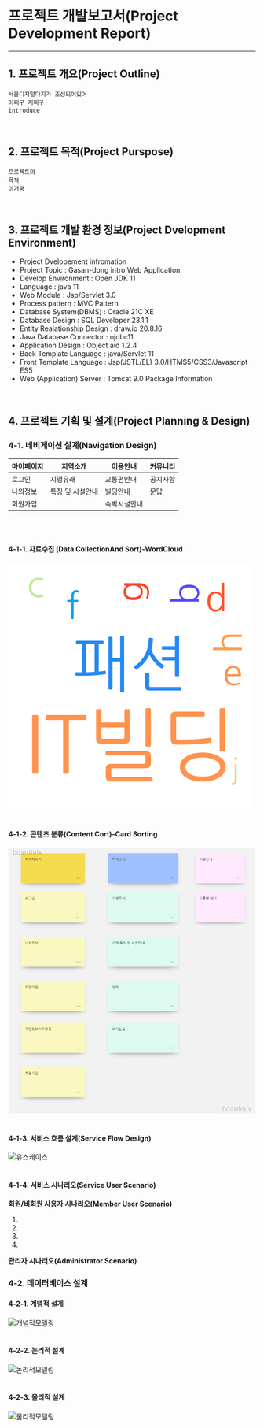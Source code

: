# 프로젝트 개발보고서(Project Development Report) 
-----------------------------------------
## 1. 프로젝트 개요(Project Outline)

    서울디지털다지가 조성되어있어
    어쩌구 저쩌구
    introduce

<br>

## 2. 프로젝트 목적(Project Purspose)

    프로젝트의
    목적
    이거쿵

<br>

## 3. 프로젝트 개발 환경 정보(Project Dvelopment Environment)

  -  Project Dvelopement infromation
   - Project Topic : Gasan-dong intro Web Application
  -  Develop Environment : Open JDK 11
  -  Language : java 11
  -  Web Module : Jsp/Servlet 3.0
  -  Process pattern : MVC Pattern
  -  Database System(DBMS) : Oracle 21C XE
  -  Database Design : SQL Developer 23.1.1
  -  Entity Realationship Design : draw.io 20.8.16
  -  Java Database Connector : ojdbc11
 -   Application Design : Object aid 1.2.4
   - Back Template Language : java/Servlet 11
  -  Front Template Language : Jsp(JSTL/EL) 3.0/HTMS5/CSS3/Javascript ES5
   - Web (Application) Server : Tomcat 9.0
    Package Information

<br>

## 4. 프로젝트 기획 및 설계(Project Planning & Design)

### 4-1. 네비게이션 설계(Navigation Design)

| 마이페이지 | 지역소개 | 이용안내 | 커뮤니티 |
|-----------|---------|----------|---------|
| 로그인 | 지명유래 |  교통편안내 | 공지사항 |
| 나의정보 | 특징 및 시설안내 | 빌딩안내 | 문답 |
| 회원가입 | &nbsp; | 숙박시설안내 | &nbsp; |

<br><br>

#### 4-1-1. 자료수집 (Data CollectionAnd Sort)-WordCloud

![워드클라우드](./design/word.png)
<br><br>

#### 4-1-2. 콘텐츠 분류(Content Cort)-Card Sorting

![카드소싱](./design/card.png)
<br><br>

#### 4-1-3. 서비스 흐름 설계(Service Flow Design)

![유스케이스]()
<br><br>

#### 4-1-4. 서비스 시나리오(Service User Scenario)

**회원/비회원 사용자 시나리오(Member User Scenario)**

1. 
2. 
3. 
4. 

**관리자 시나리오(Administrator Scenario)**

### 4-2. 데이터베이스 설계

#### 4-2-1. 계념적 설계

![개념적모델링]()
<br><br>

#### 4-2-2. 논리적 설계

![논리적모델링]()
<br><br>

#### 4-2-3. 물리적 설계

![물리적모델링]()
<br><br>
